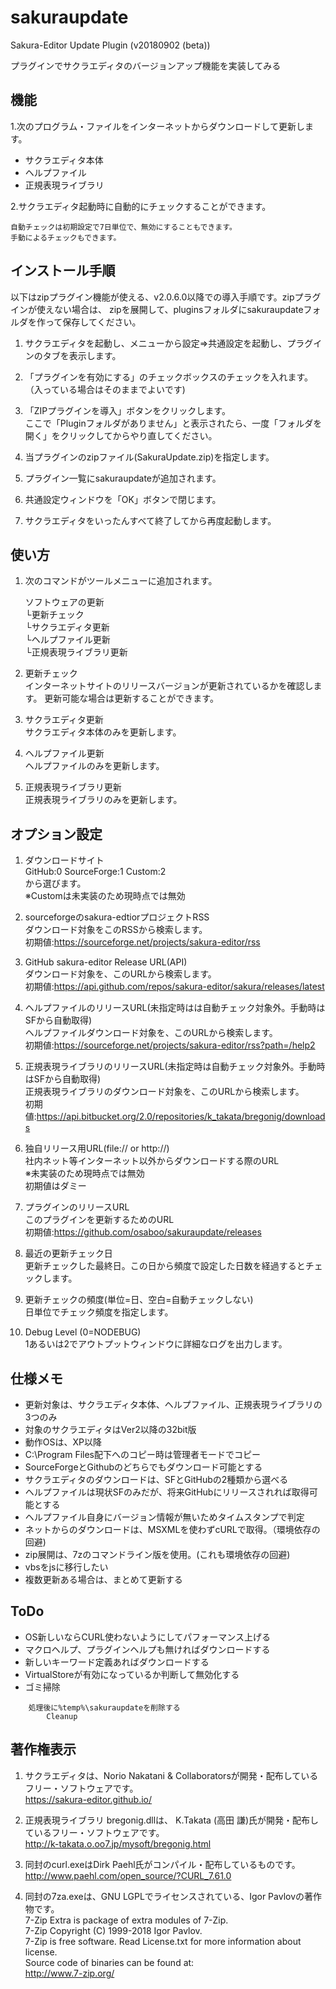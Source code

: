 # sakuraupdate
Sakura-Editor Update Plugin (v20180902 (beta))

プラグインでサクラエディタのバージョンアップ機能を実装してみる

## 機能

1.次のプログラム・ファイルをインターネットからダウンロードして更新します。

* サクラエディタ本体
* ヘルプファイル
* 正規表現ライブラリ

2.サクラエディタ起動時に自動的にチェックすることができます。

	自動チェックは初期設定で7日単位で、無効にすることもできます。  
	手動によるチェックもできます。

## インストール手順

以下はzipプラグイン機能が使える、v2.0.6.0以降での導入手順です。zipプラグインが使えない場合は、
zipを展開して、pluginsフォルダにsakuraupdateフォルダを作って保存してください。

1. サクラエディタを起動し、メニューから設定⇒共通設定を起動し、プラグインのタブを表示します。

2. 「プラグインを有効にする」のチェックボックスのチェックを入れます。  
	（入っている場合はそのままでよいです)  

3. 「ZIPプラグインを導入」ボタンをクリックします。  
	ここで「Pluginフォルダがありません」と表示されたら、一度「フォルダを開く」をクリックしてからやり直してください。

4. 当プラグインのzipファイル(SakuraUpdate.zip)を指定します。


5. プラグイン一覧にsakuraupdateが追加されます。


6. 共通設定ウィンドウを「OK」ボタンで閉じます。


7. サクラエディタをいったんすべて終了してから再度起動します。


## 使い方

1. 次のコマンドがツールメニューに追加されます。

	ソフトウェアの更新  
	 └更新チェック  
	 └サクラエディタ更新  
	 └ヘルプファイル更新  
	 └正規表現ライブラリ更新  

2. 更新チェック  
	インターネットサイトのリリースバージョンが更新されているかを確認します。
	更新可能な場合は更新することができます。

3. サクラエディタ更新  
	サクラエディタ本体のみを更新します。

4. ヘルプファイル更新  
	ヘルプファイルのみを更新します。

5. 正規表現ライブラリ更新  
	正規表現ライブラリのみを更新します。

## オプション設定

1. ダウンロードサイト  
	GitHub:0 SourceForge:1 Custom:2  
	から選びます。  
	※Customは未実装のため現時点では無効

2. sourceforgeのsakura-edtiorプロジェクトRSS  
	ダウンロード対象をこのRSSから検索します。  
	初期値:https://sourceforge.net/projects/sakura-editor/rss

3. GitHub sakura-editor Release URL(API)  
	ダウンロード対象を、このURLから検索します。  
	初期値:https://api.github.com/repos/sakura-editor/sakura/releases/latest

4. ヘルプファイルのリリースURL(未指定時はは自動チェック対象外。手動時はSFから自動取得)  
	ヘルプファイルダウンロード対象を、このURLから検索します。  
	初期値:https://sourceforge.net/projects/sakura-editor/rss?path=/help2

5. 正規表現ライブラリのリリースURL(未指定時は自動チェック対象外。手動時はSFから自動取得)  
	正規表現ライブラリのダウンロード対象を、このURLから検索します。  
	初期値:https://api.bitbucket.org/2.0/repositories/k_takata/bregonig/downloads

6. 独自リリース用URL(file:// or http://)  
	社内ネット等インターネット以外からダウンロードする際のURL  
	※未実装のため現時点では無効  
	初期値はダミー

7. プラグインのリリースURL  
	このプラグインを更新するためのURL  
	初期値:https://github.com/osaboo/sakuraupdate/releases

8. 最近の更新チェック日  
	更新チェックした最終日。この日から頻度で設定した日数を経過するとチェックします。

9. 更新チェックの頻度(単位=日、空白=自動チェックしない)  
	日単位でチェック頻度を指定します。

10. Debug Level (0=NODEBUG)  
	1あるいは2でアウトプットウィンドウに詳細なログを出力します。

## 仕様メモ

* 更新対象は、サクラエディタ本体、ヘルプファイル、正規表現ライブラリの3つのみ
* 対象のサクラエディタはVer2以降の32bit版
* 動作OSは、XP以降
* C:\Program Files配下へのコピー時は管理者モードでコピー
* SourceForgeとGithubのどちらでもダウンロード可能とする
* サクラエディタのダウンロードは、SFとGitHubの2種類から選べる
* ヘルプファイルは現状SFのみだが、将来GitHubにリリースされれば取得可能とする
* ヘルプファイル自身にバージョン情報が無いためタイムスタンプで判定
* ネットからのダウンロードは、MSXMLを使わずcURLで取得。（環境依存の回避)
* zip展開は、7zのコマンドライン版を使用。(これも環境依存の回避)
* vbsをjsに移行したい
* 複数更新ある場合は、まとめて更新する

## ToDo

* OS新しいならCURL使わないようにしてパフォーマンス上げる
* マクロヘルプ、プラグインヘルプも無ければダウンロードする
* 新しいキーワード定義あればダウンロードする
* VirtualStoreが有効になっているか判断して無効化する
* ゴミ掃除
```
	処理後に%temp%\sakuraupdateを削除する
		Cleanup
```	

## 著作権表示

1. サクラエディタは、Norio Nakatani & Collaboratorsが開発・配布しているフリー・ソフトウェアです。  
https://sakura-editor.github.io/

2. 正規表現ライブラリ bregonig.dllは、 K.Takata (高田 謙)氏が開発・配布しているフリー・ソフトウェアです。  
http://k-takata.o.oo7.jp/mysoft/bregonig.html

3. 同封のcurl.exeはDirk Paehl氏がコンパイル・配布しているものです。  
http://www.paehl.com/open_source/?CURL_7.61.0

4. 同封の7za.exeは、GNU LGPLでライセンスされている、Igor Pavlovの著作物です。  
	7-Zip Extra is package of extra modules of 7-Zip.   
	7-Zip Copyright (C) 1999-2018 Igor Pavlov.  
	7-Zip is free software. Read License.txt for more information about license.  
	Source code of binaries can be found at:  
	  http://www.7-zip.org/


